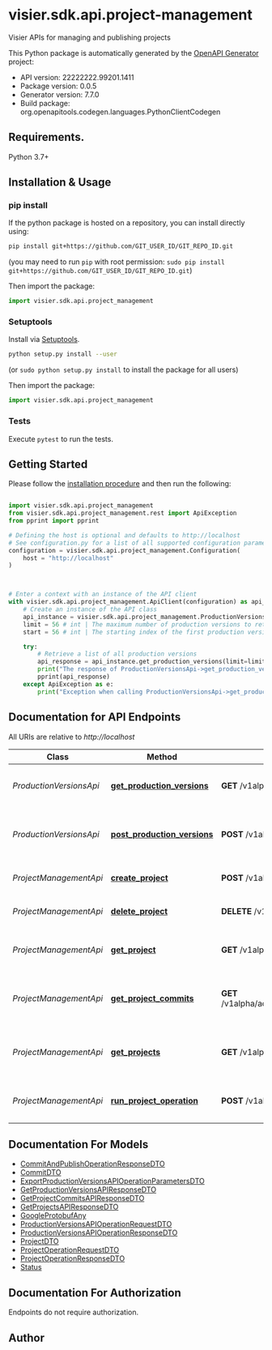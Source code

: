 # visier.sdk.api.project-management
Visier APIs for managing and publishing projects

This Python package is automatically generated by the [OpenAPI Generator](https://openapi-generator.tech) project:

- API version: 22222222.99201.1411
- Package version: 0.0.5
- Generator version: 7.7.0
- Build package: org.openapitools.codegen.languages.PythonClientCodegen

## Requirements.

Python 3.7+

## Installation & Usage
### pip install

If the python package is hosted on a repository, you can install directly using:

```sh
pip install git+https://github.com/GIT_USER_ID/GIT_REPO_ID.git
```
(you may need to run `pip` with root permission: `sudo pip install git+https://github.com/GIT_USER_ID/GIT_REPO_ID.git`)

Then import the package:
```python
import visier.sdk.api.project_management
```

### Setuptools

Install via [Setuptools](http://pypi.python.org/pypi/setuptools).

```sh
python setup.py install --user
```
(or `sudo python setup.py install` to install the package for all users)

Then import the package:
```python
import visier.sdk.api.project_management
```

### Tests

Execute `pytest` to run the tests.

## Getting Started

Please follow the [installation procedure](#installation--usage) and then run the following:

```python

import visier.sdk.api.project_management
from visier.sdk.api.project_management.rest import ApiException
from pprint import pprint

# Defining the host is optional and defaults to http://localhost
# See configuration.py for a list of all supported configuration parameters.
configuration = visier.sdk.api.project_management.Configuration(
    host = "http://localhost"
)



# Enter a context with an instance of the API client
with visier.sdk.api.project_management.ApiClient(configuration) as api_client:
    # Create an instance of the API class
    api_instance = visier.sdk.api.project_management.ProductionVersionsApi(api_client)
    limit = 56 # int | The maximum number of production versions to return. Default is 400. (optional)
    start = 56 # int | The starting index of the first production version to return. Default is 0. (optional)

    try:
        # Retrieve a list of all production versions
        api_response = api_instance.get_production_versions(limit=limit, start=start)
        print("The response of ProductionVersionsApi->get_production_versions:\n")
        pprint(api_response)
    except ApiException as e:
        print("Exception when calling ProductionVersionsApi->get_production_versions: %s\n" % e)

```

## Documentation for API Endpoints

All URIs are relative to *http://localhost*

Class | Method | HTTP request | Description
------------ | ------------- | ------------- | -------------
*ProductionVersionsApi* | [**get_production_versions**](docs/ProductionVersionsApi.md#get_production_versions) | **GET** /v1alpha/admin/production-versions | Retrieve a list of all production versions
*ProductionVersionsApi* | [**post_production_versions**](docs/ProductionVersionsApi.md#post_production_versions) | **POST** /v1alpha/admin/production-versions | Perform an operation on production versions
*ProjectManagementApi* | [**create_project**](docs/ProjectManagementApi.md#create_project) | **POST** /v1alpha/admin/projects | Create a new draft project
*ProjectManagementApi* | [**delete_project**](docs/ProjectManagementApi.md#delete_project) | **DELETE** /v1alpha/admin/projects/{projectId} | Delete a draft project
*ProjectManagementApi* | [**get_project**](docs/ProjectManagementApi.md#get_project) | **GET** /v1alpha/admin/projects/{projectId} | Retrieve a draft project&#39;s information
*ProjectManagementApi* | [**get_project_commits**](docs/ProjectManagementApi.md#get_project_commits) | **GET** /v1alpha/admin/projects/{projectId}/commits | Retrieve a list of all committed changes in a project
*ProjectManagementApi* | [**get_projects**](docs/ProjectManagementApi.md#get_projects) | **GET** /v1alpha/admin/projects | Retrieve a list of draft projects accessible to the user
*ProjectManagementApi* | [**run_project_operation**](docs/ProjectManagementApi.md#run_project_operation) | **POST** /v1alpha/admin/projects/{projectId} | Perform an operation on a draft project


## Documentation For Models

 - [CommitAndPublishOperationResponseDTO](docs/CommitAndPublishOperationResponseDTO.md)
 - [CommitDTO](docs/CommitDTO.md)
 - [ExportProductionVersionsAPIOperationParametersDTO](docs/ExportProductionVersionsAPIOperationParametersDTO.md)
 - [GetProductionVersionsAPIResponseDTO](docs/GetProductionVersionsAPIResponseDTO.md)
 - [GetProjectCommitsAPIResponseDTO](docs/GetProjectCommitsAPIResponseDTO.md)
 - [GetProjectsAPIResponseDTO](docs/GetProjectsAPIResponseDTO.md)
 - [GoogleProtobufAny](docs/GoogleProtobufAny.md)
 - [ProductionVersionsAPIOperationRequestDTO](docs/ProductionVersionsAPIOperationRequestDTO.md)
 - [ProductionVersionsAPIOperationResponseDTO](docs/ProductionVersionsAPIOperationResponseDTO.md)
 - [ProjectDTO](docs/ProjectDTO.md)
 - [ProjectOperationRequestDTO](docs/ProjectOperationRequestDTO.md)
 - [ProjectOperationResponseDTO](docs/ProjectOperationResponseDTO.md)
 - [Status](docs/Status.md)


<a id="documentation-for-authorization"></a>
## Documentation For Authorization

Endpoints do not require authorization.


## Author




